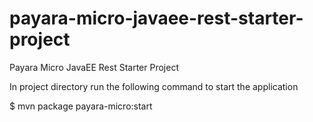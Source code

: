 # payara-micro-javaee-rest-starter-project
Payara Micro JavaEE Rest Starter Project

In project directory run the following command to start the application

$ mvn package payara-micro:start
